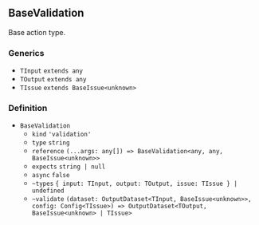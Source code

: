 BaseValidation
--------------

Base action type.

### Generics

*   `TInput` `extends any`
*   `TOutput` `extends any`
*   `TIssue` `extends BaseIssue<unknown>`

### Definition

*   `BaseValidation`
    *   `kind` `'validation'`
    *   `type` `string`
    *   `reference` `(...args: any[]) => BaseValidation<any, any, BaseIssue<unknown>>`
    *   `expects` `string | null`
    *   `async` `false`
    *   `~types` `{ input: TInput, output: TOutput, issue: TIssue } | undefined`
    *   `~validate` `(dataset: OutputDataset<TInput, BaseIssue<unknown>>, config: Config<TIssue>) => OutputDataset<TOutput, BaseIssue<unknown> | TIssue>`